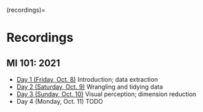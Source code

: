 (recordings)=
# Recordings

## MI 101: 2021

- [Day 1 (Friday, Oct.
8)](https://olin.zoom.us/rec/share/YF1PFAdPnuiTb95ORvm6qqo7J8XGV86tzvEVpE3TulqL077V8q-oXA6TRCHv11PO.VPnDi-wedAG-K5gg) Introduction; data extraction
- [Day 2 (Saturday, Oct. 9)](https://olin.zoom.us/rec/share/BYsVZpaKnJVGZTCqB82Di0ZFqW0hDDg1bEplgam9uTIXlr6AU-tNiRbx-v0zNSCo.wQMRoLzLw7292ec-) Wrangling and tidying data
- [Day 3 (Sunday, Oct. 10)](https://olin.zoom.us/rec/share/AwTgw-0DIJFYypGXLYZo9F7PKvA3RAH768EZOxbY7Nn-MO8yCX1J0Q21u9O8KmaE.qAtyl2jtyaFlPUgC) Visual perception; dimension reduction
- Day 4 (Monday, Oct. 11) TODO
